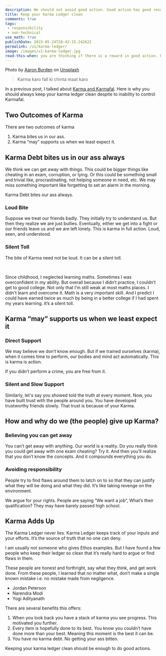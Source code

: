 ```yaml
---
description: We should not avoid good action. Good action has good results in the long term. It may seem easy to avoid good action in the short term. But good action is the only path to the best outcome.
title: Keep your Karma Ledger clean
comments: true
tags:
 - responsibility
 - non-technical
use_math: true
publishDate: 2023-05-24T20:42:15.242622
permalink: /v1/karma-ledger/
image: /images/v1-karma-ledger.jpg
read-this-when: you are thinking if there is a reward in good action. Or if you think you can get away by avoiding responsibility.
---
```


Photo by <a href="https://unsplash.com/@aaronburden?utm_source=unsplash&utm_medium=referral&utm_content=creditCopyText">Aaron Burden</a> on <a href="https://unsplash.com/photos/CKlHKtCJZKk?utm_source=unsplash&utm_medium=referral&utm_content=creditCopyText">Unsplash</a>
  
> Karma karo fall ki chinta maat karo

In a previous post, I talked about [Karma and Karmafal](https://www.ankushchoubey.com/v1/karma-karmafal/ "‌"). Here is why you should always keep your karma ledger clean despite to inability to control Karmafal.

## Two Outcomes of Karma

There are two outcomes of karma

1. Karma bites us in our ass.
2. Karma “may” supports us when we least expect it.

## Karma Debt bites us in our ass always

We think we can get away with things. This could be bigger things like cheating in an exam, corruption, or lying. Or this could be something small and trivial like, procrastinating, not helping someone in need, etc. We may miss something important like forgetting to set an alarm in the morning.

Karma Debt bites our ass always.

### Loud Bite

Suppose we treat our friends badly. They initially try to understand us. But then they realize we are just bullies. Eventually, either we get into a fight or our friends leave us and we are left lonely. This is karma in full action. Loud, seen, and understood.

### Silent Toll

The bite of Karma need not be loud. It can be a silent toll.

‌

Since childhood, I neglected learning maths. Sometimes I was overconfident in my ability. But overall because I didn’t practice, I couldn’t get to good college. Not only that I’m still weak at most maths places. I didn’t learn and overcome it. Math is a very important skill. And I predict I could have earned twice as much by being in a better college if I had spent my years learning. It’s a silent toll.

## Karma “may” supports us when we least expect it

### Direct Support

We may believe we don’t know enough. But if we trained ourselves (karma), when it comes time to perform, our bodies and mind act automatically. This is karma is action.

If you didn’t perform a crime, you are free from it.

### Silent and Slow Support 

Similarly, let's say you showed told the truth at every moment. Now, you have built trust with the people around you. You have developed trustworthy friends slowly. That trust is because of your Karma.

## How and why do we (the people) give up Karma?

### Believing you can get away

You can’t get away with anything. Our world is a reality. Do you really think you could get away with one exam cheating? Try it. And then you’ll realize that you don’t know the concepts. And it compounds everything you do.

### Avoiding responsibility

People try to find flaws around them to latch on to so that they can justify what they will be doing and what they did. It’s like taking revenge on the environment.

We argue for your rights. People are saying “We want a job”, What’s their qualification? They may have barely passed high school.

## Karma Adds Up

The Karma Ledger never lies. Karma Ledger keeps track of your inputs and your efforts. It’s the source of truth that no one can deny.

I am usually not someone who gives Ethos examples. But I have found a few people who keep their ledger so clean that it’s really hard to argue or find flaws in them.

These people are honest and forthright, say what they think, and get work done. From these people, I learned that no matter what, don’t make a single known mistake i.e. no mistake made from negligence.

- Jordan Peterson
- Narendra Modi
- Yogi Adityanath

There are several benefits this offers:

1. When you look back you have a stack of karma you see progress. This motivated you further.
2. Every item is hopefully done to its best. You know you couldn’t have done more than your best. Meaning this moment is the best it can be.
3. You have no karma debt. No getting your ass bitten.

Keeping your karma ledger clean should be enough to do good actions.
